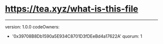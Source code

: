 # https://tea.xyz/what-is-this-file
---
version: 1.0.0
codeOwners:
  - '0x39708B8Db1590a5E934C8701D3fDEeBd4a17622A'
quorum: 1
